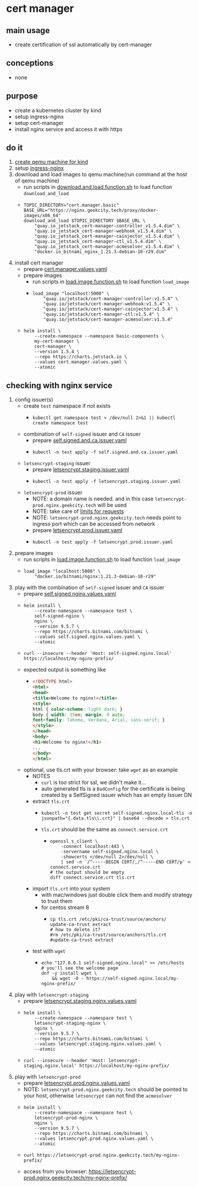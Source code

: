 # cert manager

## main usage

* create certification of ssl automatically by cert-manager

## conceptions

* none

## purpose

* create a kubernetes cluster by kind
* setup ingress-nginx
* setup cert-manager
* install nginx service and access it with https

## do it

1. [create qemu machine for kind](../create.qemu.machine.for.kind.md)
2. setup [ingress-nginx](ingress.nginx.md)
3. download and load images to qemu machine(run command at the host of qemu machine)
    * run scripts
      in [download.and.load.function.sh](../resources/create.qemu.machine.for.kind/download.and.load.function.sh.md) to
      load function `download_and_load`
    * ```shell
      TOPIC_DIRECTORY="cert.manager.basic"
      BASE_URL="https://nginx.geekcity.tech/proxy/docker-images/x86_64"
      download_and_load $TOPIC_DIRECTORY $BASE_URL \
          "quay.io_jetstack_cert-manager-controller_v1.5.4.dim" \
          "quay.io_jetstack_cert-manager-webhook_v1.5.4.dim" \
          "quay.io_jetstack_cert-manager-cainjector_v1.5.4.dim" \
          "quay.io_jetstack_cert-manager-ctl_v1.5.4.dim" \
          "quay.io_jetstack_cert-manager-acmesolver_v1.5.4.dim" \
          "docker.io_bitnami_nginx_1.21.3-debian-10-r29.dim"
      ```
4. install cert manager
    * prepare [cert.manager.values.yaml](resources/cert.manager/cert.manager.values.yaml.md)
    * prepare images
        + run scripts in [load.image.function.sh](../resources/load.image.function.sh.md) to load function `load_image`
        + ```shell
          load_image "localhost:5000" \
              "quay.io/jetstack/cert-manager-controller:v1.5.4" \
              "quay.io/jetstack/cert-manager-webhook:v1.5.4" \
              "quay.io/jetstack/cert-manager-cainjector:v1.5.4" \
              "quay.io/jetstack/cert-manager-ctl:v1.5.4" \
              "quay.io/jetstack/cert-manager-acmesolver:v1.5.4"
          ```
    * ```shell
      helm install \
          --create-namespace --namespace basic-components \
          my-cert-manager \
          cert-manager \
          --version 1.5.4 \
          --repo https://charts.jetstack.io \
          --values cert.manager.values.yaml \
          --atomic
      ```

## checking with nginx service

1. config issuer(s)
    * create `test` namespace if not exists
        + ```shell
          kubectl get namespace test > /dev/null 2>&1 || kubectl create namespace test
          ```
    * combination of `self-signed` issuer and `CA` issuer
        + prepare [self.signed.and.ca.issuer.yaml](resources/cert.manager/self.signed.and.ca.issuer.yaml.md)
        + ```shell
          kubectl -n test apply -f self.signed.and.ca.issuer.yaml
          ```
    * `letsencrypt-staging` issuer
        + prepare [letsencrypt.staging.issuer.yaml](resources/cert.manager/letsencrypt.staging.issuer.yaml.md)
        + ```shell
          kubectl -n test apply -f letsencrypt.staging.issuer.yaml
          ```
    * `letsencrypt-prod` issuer
        + NOTE: a domain name is needed. and in this case `letsencrypt-prod.nginx.geekcity.tech` will be used
        + NOTE: take care of [limits for requests](https://letsencrypt.org/docs/rate-limits/)
        + NOTE: `letsencrypt-prod.nginx.geekcity.tech` needs point to ingress port which can be accessed from network
        + prepare [letsencrypt.prod.issuer.yaml](resources/cert.manager/letsencrypt.prod.issuer.yaml.md)
        + ```shell
          kubectl -n test apply -f letsencrypt.prod.issuer.yaml
          ```
2. prepare images
    * run scripts in [load.image.function.sh](../resources/load.image.function.sh.md) to load function `load_image`
    * ```shell
      load_image "localhost:5000" \
          "docker.io/bitnami/nginx:1.21.3-debian-10-r29"
      ```
3. play with the combination of `self-signed` issuer and `CA` issuer
    + prepare [self.signed.nginx.values.yaml](resources/cert.manager/self.signed.nginx.values.yaml.md)
    + ```shell
      helm install \
          --create-namespace --namespace test \
          self-signed-nginx \
          nginx \
          --version 9.5.7 \
          --repo https://charts.bitnami.com/bitnami \
          --values self.signed.nginx.values.yaml \
          --atomic
      ```
    + ```shell
      curl --insecure --header 'Host: self-signed.nginx.local' https://localhost/my-nginx-prefix/
      ```
    + expected output is something like
        * ```html
          <!DOCTYPE html>
          <html>
          <head>
          <title>Welcome to nginx!</title>
          <style>
          html { color-scheme: light dark; }
          body { width: 35em; margin: 0 auto;
          font-family: Tahoma, Verdana, Arial, sans-serif; }
          </style>
          </head>
          <body>
          <h1>Welcome to nginx!</h1>
          ...
          </body>
          </html>
          ```
    + optional, use tls.crt with your browser: take `wget` as an example
        * NOTES
            + `curl` is too strict for ssl, we didn't make it...
            + auto generated tls is a `BadConfig` for the certificate is being created by a SelfSigned issuer which has
              an empty Issuer DN
        * extract `tls.crt`
            + ```shell
              kubectl -n test get secret self-signed.nginx.local-tls -o jsonpath="{.data.tls\\.crt}" | base64 --decode > tls.crt
              ```
            + `tls.crt` should be the same as `connect.service.crt`
                * ```shell
                  openssl s_client \
                      -connect localhost:443 \
                      -servername self-signed.nginx.local \
                      -showcerts </dev/null 2>/dev/null \
                      | sed -n '/^-----BEGIN CERT/,/^-----END CERT/p' > connect.service.crt
                  # the output should be empty
                  diff connect.service.crt tls.crt
                  ```
        * import `tls.crt` into your system
            + with mac/windows just double click them and modify strategy to trust them
            + for centos stream 8
                * ```shell
                  cp tls.crt /etc/pki/ca-trust/source/anchors/
                  update-ca-trust extract
                  # how to delete it?
                  #rm /etc/pki/ca-trust/source/anchors/tls.crt
                  #update-ca-trust extract
                  ```
        * test with `wget`
            + ```shell
              echo "127.0.0.1 self-signed.nginx.local" >> /etc/hosts
              # you'll see the welcome page
              dnf -y install wget \
                  && wget -O - https://self-signed.nginx.local/my-nginx-prefix/
              ```
4. play with `letsencrypt-staging`
    + prepare [letsencrypt.staging.nginx.values.yaml](resources/cert.manager/letsencrypt.staging.nginx.values.yaml.md)
    + ```shell
      helm install \
          --create-namespace --namespace test \
          letsencrypt-staging-nginx \
          nginx \
          --version 9.5.7 \
          --repo https://charts.bitnami.com/bitnami \
          --values letsencrypt.staging.nginx.values.yaml \
          --atomic
      ```
    + ```shell
      curl --insecure --header 'Host: letsencrypt-staging.nginx.local' https://localhost/my-nginx-prefix/
      ```
5. play with `letsencrypt-prod`
    + prepare [letsencrypt.prod.nginx.values.yaml](resources/cert.manager/letsencrypt.prod.nginx.values.yaml.md)
    + NOTE: `letsencrypt-prod.nginx.geekcity.tech` should be pointed to your host, otherwise `letsencrypt` can not find
      the `acmesolver`
    + ```shell
      helm install \
          --create-namespace --namespace test \
          letsencrypt-prod-nginx \
          nginx \
          --version 9.5.7 \
          --repo https://charts.bitnami.com/bitnami \
          --values letsencrypt.prod.nginx.values.yaml \
          --atomic
      ```
    + ```shell
      curl https://letsencrypt-prod.nginx.geekcity.tech/my-nginx-prefix/
      ```
    + access from you browser: https://letsencrypt-prod.nginx.geekcity.tech/my-nginx-prefix/
